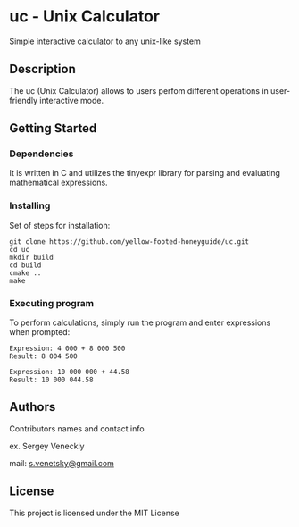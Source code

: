 # uc - Unix Calculator

Simple interactive calculator to any unix-like system

## Description

The uc (Unix Calculator) allows to users perfom different operations in user-friendly interactive mode.

## Getting Started

### Dependencies
 It is written in C and utilizes the tinyexpr library for parsing and evaluating mathematical expressions.

### Installing
Set of steps for installation:

```
git clone https://github.com/yellow-footed-honeyguide/uc.git 
cd uc
mkdir build
cd build
cmake ..
make
```


### Executing program
To perform calculations, simply run the program and enter expressions when prompted:

```
Expression: 4 000 + 8 000 500
Result: 8 004 500

Expression: 10 000 000 + 44.58
Result: 10 000 044.58
```


## Authors
Contributors names and contact info

ex. Sergey Veneckiy 

mail: s.venetsky@gmail.com

## License
This project is licensed under the MIT License


